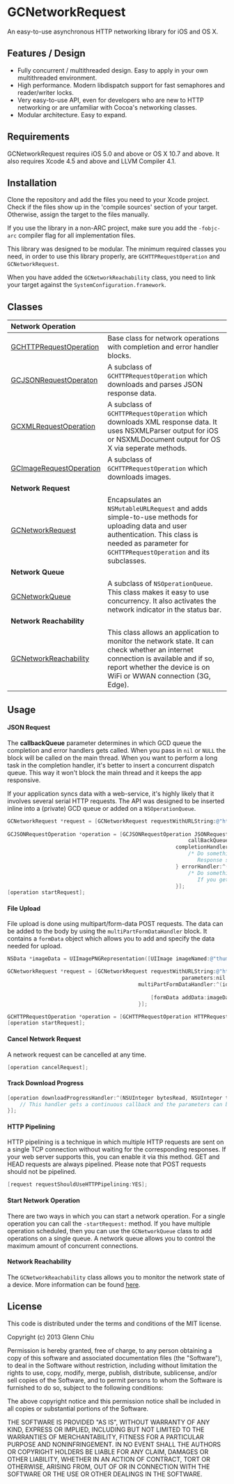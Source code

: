GCNetworkRequest
================

An easy-to-use asynchronous HTTP networking library for iOS and OS X.

Features / Design
-----------------

* Fully concurrent / multithreaded design. Easy to apply in your own multithreaded environment.
* High performance. Modern libdispatch support for fast semaphores and reader/writer locks.
* Very easy-to-use API, even for developers who are new to HTTP networking or are unfamiliar with Cocoa's networking classes.
* Modular architecture. Easy to expand.

Requirements
------------

GCNetworkRequest requires iOS 5.0 and above or OS X 10.7 and above. It also requires Xcode 4.5 and above and LLVM Compiler 4.1.

Installation
------------

Clone the repository and add the files you need to your Xcode project. Check if the files show up in the 'compile sources' section of your target. Otherwise, assign the target to the files manually.

If you use the library in a non-ARC project, make sure you add the `-fobjc-arc` compiler flag for all implementation files.

This library was designed to be modular. The minimum required classes you need, in order to use this library properly, are `GCHTTPRequestOperation` and `GCNetworkRequest`.

When you have added the `GCNetworkReachability` class, you need to link your target against the `SystemConfiguration.framework`.

Classes
-------

| Network Operation | |
| :--- | :--- |
| [GCHTTPRequestOperation](https://github.com/GlennChiu/GCNetworkRequest/blob/master/GCHTTPRequestOperation.h) | Base class for network operations with completion and error handler blocks. |
| [GCJSONRequestOperaton](https://github.com/GlennChiu/GCNetworkRequest/blob/master/GCJSONRequestOperation.h) | A subclass of `GCHTTPRequestOperation` which downloads and parses JSON response data. |
| [GCXMLRequestOperation](https://github.com/GlennChiu/GCNetworkRequest/blob/master/GCXMLRequestOperation.h) | A subclass of `GCHTTPRequestOperation` which downloads XML response data. It uses NSXMLParser output for iOS or NSXMLDocument output for OS X via seperate methods. |
| [GCImageRequestOperation](https://github.com/GlennChiu/GCNetworkRequest/blob/master/GCImageRequestOperation.h) | A subclass of `GCHTTPRequestOperation` which downloads images. |
| **Network Request** | |
| [GCNetworkRequest](https://github.com/GlennChiu/GCNetworkRequest/blob/master/GCNetworkRequest.h) | Encapsulates an `NSMutableURLRequest` and adds simple-to-use methods for uploading data and user authentication. This class is needed as parameter for `GCHTTPRequestOperation` and its subclasses. |
| **Network Queue** | |
| [GCNetworkQueue](https://github.com/GlennChiu/GCNetworkRequest/blob/master/GCNetworkQueue.h) | A subclass of `NSOperationQueue`. This class makes it easy to use concurrency. It also activates the network indicator in the status bar. |
| **Network Reachability** | |
| [GCNetworkReachability](https://github.com/GlennChiu/GCNetworkRequest/blob/master/GCNetworkReachability.h)| This class allows an application to monitor the network state. It can check whether an internet connection is available and if so, report whether the device is on WiFi or WWAN connection (3G, Edge). |

Usage
-----

#### JSON Request

The **callbackQueue** parameter determines in which GCD queue the completion and error handlers gets called. When you pass in `nil` or `NULL` the block will be called on the main thread. When you want to perform a long task in the completion handler, it's better to insert a concurrent dispatch queue. This way it won't block the main thread and it keeps the app responsive.

If your application syncs data with a web-service, it's highly likely that it involves several serial HTTP requests. The API was designed to be inserted inline into a (private) GCD queue or added on a `NSOperationQueue`.

```objectivec
GCNetworkRequest *request = [GCNetworkRequest requestWithURLString:@"http://maps.googleapis.com/maps/api/geocode/json?address=Amsterdam,+Nederland&sensor=true"];
        
GCJSONRequestOperation *operation = [GCJSONRequestOperation JSONRequest:request
                                						  callBackQueue:nil
                              			      		  completionHandler:^(id JSON, NSHTTPURLResponse *response) {                              			      		  
                                  			  			  /* Do something with 'JSON'..
                                  			  			     Response status code: response.statusCode */		                     
                              			      		  } errorHandler:^(id JSON, NSHTTPURLResponse *response, NSError *error) {
                                  		 	 			  /* Do something with 'error'.. 
                                  	 		   			   	 If you get a JSON response as error, log the output of 'JSON' */                               
                              			      		  }];
[operation startRequest];
```
#### File Upload

File upload is done using multipart/form-data POST requests. The data can be added to the body by using the `multiPartFormDataHandler` block. It contains a `formData` object which allows you to add and specify the data needed for upload.

```objectivec
NSData *imageData = UIImagePNGRepresentation([UIImage imageNamed:@"thumbnail.png"]);

GCNetworkRequest *request = [GCNetworkRequest requestWithURLString:@"http://www.someurl.com/upload"
                                                        parameters:nil
                                          multiPartFormDataHandler:^(id <GCMultiPartFormData> formData) {
                                              
                                              [formData addData:imageData name:@"thumbnail" filename:@"thumbnail.png" mimeType:@"image/png"];
                                          }];

GCHTTPRequestOperation *operation = [GCHTTPRequestOperation HTTPRequest:request callBackQueue:nil completionHandler:nil errorHandler:nil];
[operation startRequest];
```

#### Cancel Network Request

A network request can be cancelled at any time.

```objectivec
[operation cancelRequest];
```
#### Track Download Progress

```objectivec
[operation downloadProgressHandler:^(NSUInteger bytesRead, NSUInteger totalBytesRead, NSUInteger totalBytesExpectedToRead) {
	// This handler gets a continuous callback and the parameters can be used to track the progress 
}];
```
#### HTTP Pipelining

HTTP pipelining is a technique in which multiple HTTP requests are sent on a single TCP connection without waiting for the corresponding responses. If your web server supports this, you can enable it via this method.
GET and HEAD requests are always pipelined. Please note that POST requests should not be pipelined.

```objectivec
[request requestShouldUseHTTPPipelining:YES];
```
#### Start Network Operation

There are two ways in which you can start a network operation. For a single operation you can call the `-startRequest:` method. If you have multiple operation scheduled, then you can use the `GCNetworkQueue` class to add operations on a single queue. A network queue allows you to control the maximum amount of concurrent connections.

#### Network Reachability

The `GCNetworkReachability` class allows you to monitor the network state of a device. More information can be found  [here](https://github.com/GlennChiu/GCNetworkReachability/blob/master/README.md).

License
-------

This code is distributed under the terms and conditions of the MIT license.

Copyright (c) 2013 Glenn Chiu

Permission is hereby granted, free of charge, to any person obtaining a copy
of this software and associated documentation files (the "Software"), to deal
in the Software without restriction, including without limitation the rights
to use, copy, modify, merge, publish, distribute, sublicense, and/or sell
copies of the Software, and to permit persons to whom the Software is
furnished to do so, subject to the following conditions:

The above copyright notice and this permission notice shall be included in
all copies or substantial portions of the Software.

THE SOFTWARE IS PROVIDED "AS IS", WITHOUT WARRANTY OF ANY KIND, EXPRESS OR
IMPLIED, INCLUDING BUT NOT LIMITED TO THE WARRANTIES OF MERCHANTABILITY,
FITNESS FOR A PARTICULAR PURPOSE AND NONINFRINGEMENT. IN NO EVENT SHALL THE
AUTHORS OR COPYRIGHT HOLDERS BE LIABLE FOR ANY CLAIM, DAMAGES OR OTHER
LIABILITY, WHETHER IN AN ACTION OF CONTRACT, TORT OR OTHERWISE, ARISING FROM,
OUT OF OR IN CONNECTION WITH THE SOFTWARE OR THE USE OR OTHER DEALINGS IN
THE SOFTWARE.